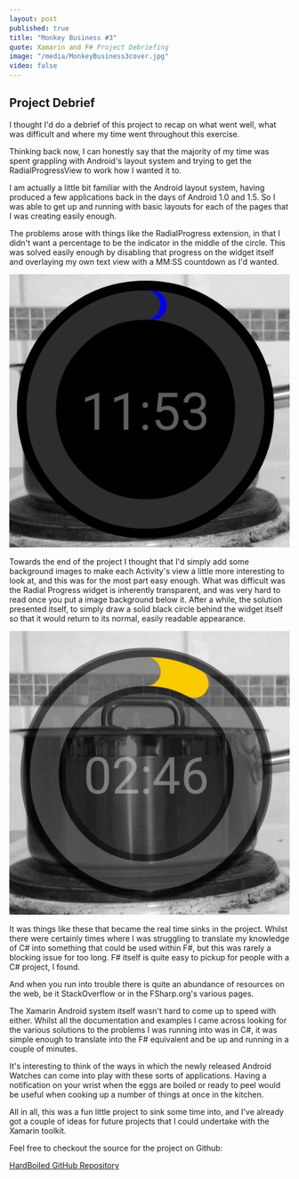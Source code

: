 ```yaml
---
layout: post
published: true
title: "Monkey Business #3"
quote: Xamarin and F# Project Debriefing
image: "/media/MonkeyBusiness3cover.jpg"
video: false
---
```

## Project Debrief

I thought I'd do a debrief of this project to recap on what went well, what was difficult and where my time went throughout this exercise.

Thinking back now, I can honestly say that the majority of my time was spent grappling with Android's layout system and trying to get the RadialProgressView to work how I wanted it to.

I am actually a little bit familiar with the Android layout system, having produced a few applications back in the days of Android 1.0 and 1.5.  So I was able to get up and running with basic layouts for each of the pages that I was creating easily enough.

The problems arose with things like the RadialProgress extension, in that I didn't want a percentage to be the indicator in the middle of the circle.  This was solved easily enough by disabling that progress on the widget itself and overlaying my own text view with a MM:SS countdown as I'd wanted.

![Transparency_Issue_fixed.PNG](/media/Transparency_Issue_fixed.PNG)

Towards the end of the project I thought that I'd simply add some background images to make each Activity's view a little more interesting to look at, and this was for the most part easy enough.  What was difficult was the Radial Progress widget is inherently transparent, and was very hard to read once you put a image background below it.  After a while, the solution presented itself, to simply draw a solid black circle behind the widget itself so that it would return to its normal, easily readable appearance.

![Transparency_Issue.PNG](/media/Transparency_Issue.PNG)

It was things like these that became the real time sinks in the project.  Whilst there were certainly times where I was struggling to translate my knowledge of C# into something that could be used within F#, but this was rarely a blocking issue for too long.  F# itself is quite easy to pickup for people with a C# project, I found.

And when you run into trouble there is quite an abundance of resources on the web, be it StackOverflow or in the FSharp.org's various pages.

The Xamarin Android system itself wasn't hard to come up to speed with either.  Whilst all the documentation and examples I came across looking for the various solutions to the problems I was running into was in C#, it was simple enough to translate into the F# equivalent and be up and running in a couple of minutes.

It's interesting to think of the ways in which the newly released Android Watches can come into play with these sorts of applications.  Having a notification on your wrist when the eggs are boiled or ready to peel would be useful when cooking up a number of things at once in the kitchen.

All in all, this was a fun little project to sink some time into, and I've already got a couple of ideas for future projects that I could undertake with the Xamarin toolkit.

Feel free to checkout the source for the project on Github:

[HardBoiled GitHub Repository](https://github.com/duaneedwards/hardboiled)
